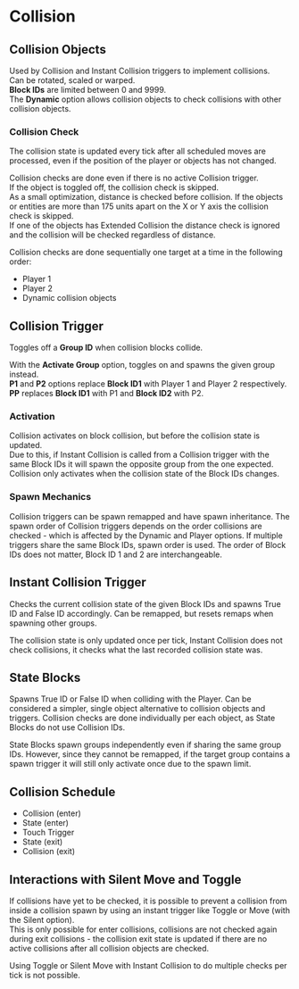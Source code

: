 
# Collision

## Collision Objects
Used by Collision and Instant Collision triggers to implement collisions.	
Can be rotated, scaled or warped.	
**Block IDs** are limited between 0 and 9999.	
The **Dynamic** option allows collision objects to check collisions with other collision objects.	

### Collision Check
The collision state is updated every tick after all scheduled moves are processed, even if the position of the player or objects has not changed.  

Collision checks are done even if there is no active Collision trigger.  
If the object is toggled off, the collision check is skipped.  
As a small optimization, distance is checked before collision. If the objects or entities are more than 175 units apart on the X or Y axis the collision check is skipped.  
If one of the objects has Extended Collision the distance check is ignored and the collision will be checked regardless of distance.  

Collision checks are done sequentially one target at a time in the following order:
* Player 1
* Player 2
* Dynamic collision objects

## Collision Trigger
Toggles off a **Group ID** when collision blocks collide.

With the **Activate Group** option, toggles on and spawns the given group instead.  
**P1** and **P2** options replace **Block ID1** with Player 1 and Player 2 respectively.  
**PP** replaces **Block ID1** with P1 and **Block ID2** with P2.  

### Activation
Collision activates on block collision, but before the collision state is updated.  
Due to this, if Instant Collision is called from a Collision trigger with the same Block IDs it will spawn the opposite group from the one expected. 
Collision only activates when the collision state of the Block IDs changes.

### Spawn Mechanics
Collision triggers can be spawn remapped and have spawn inheritance.
The spawn order of Collision triggers depends on the order collisions are checked - which is affected by the Dynamic and Player options.
If multiple triggers share the same Block IDs, spawn order is used. The order of Block IDs does not matter, Block ID 1 and 2 are interchangeable.

## Instant Collision Trigger
Checks the current collision state of the given Block IDs and spawns True ID and False ID accordingly.
Can be remapped, but resets remaps when spawning other groups.

The collision state is only updated once per tick, Instant Collision does not check collisions, it checks what the last recorded collision state was.

## State Blocks

Spawns True ID or False ID when colliding with the Player.
Can be considered a simpler, single object alternative to collision objects and triggers.
Collision checks are done individually per each object, as State Blocks do not use Collision IDs.

State Blocks spawn groups independently even if sharing the same group IDs. However, since they cannot be remapped, if the target group contains a spawn trigger it will still only activate once due to the spawn limit.

## Collision Schedule
* Collision (enter)
* State (enter)
* Touch Trigger
* State (exit)
* Collision (exit)

## Interactions with Silent Move and Toggle
If collisions have yet to be checked, it is possible to prevent a collision from inside a collision spawn by using an instant trigger like Toggle or Move (with the Silent option).  
This is only possible for enter collisions, collisions are not checked again during exit collisions - the collision exit state is updated if there are no active collisions after all collision objects are checked.

Using Toggle or Silent Move with Instant Collision to do multiple checks per tick is not possible.

